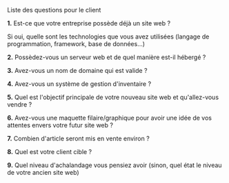 Liste des questions pour le client

**1.** Est-ce que votre entreprise possède déjà un site web ? 

Si oui, quelle sont les technologies que vous avez utilisées (langage de programmation, framework, base de données...)

**2.** Possèdez-vous un serveur web et de quel manière est-il hébergé ?

**3.** Avez-vous un nom de domaine qui est valide ? 

**4.** Avez-vous un système de gestion d'inventaire ?

**5.** Quel est l'objectif principale de votre nouveau site web et qu'allez-vous vendre ?

**6.** Avez-vous une maquette filaire/graphique pour avoir une idée de vos attentes envers votre futur site web ?

**7.** Combien d'article seront mis en vente environ ?

**8.** Quel est votre client cible ?

**9.** Quel niveau d'achalandage vous pensiez avoir (sinon, quel état le niveau de votre ancien site web)
